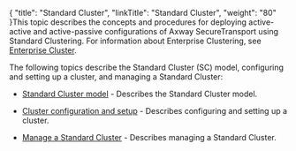 {
    "title": "Standard Cluster",
    "linkTitle": "Standard Cluster",
    "weight": "80"
}This topic describes the concepts and procedures for deploying active-active and active-passive configurations of Axway SecureTransport using Standard Clustering. For information about Enterprise Clustering, see [Enterprise Cluster](../c_st_largeenterpriseclustering).

The following topics describe the Standard Cluster (SC) model, configuring and setting up a cluster, and managing a Standard Cluster:

-   [Standard Cluster model](c_st_standardclustermodel) - Describes the Standard Cluster model.
-   [Cluster configuration and setup](c_st_standardclusterconfiguration) - Describes configuring and setting up a cluster.
-   [Manage a Standard Cluster](c_st_managestandardcluster) - Describes managing a Standard Cluster.
